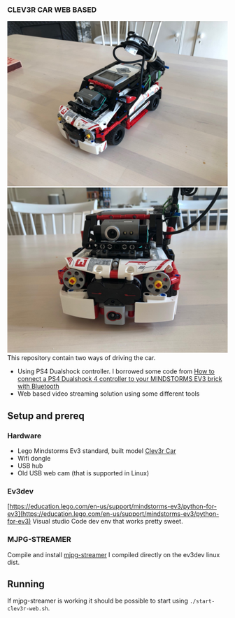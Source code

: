 ### CLEV3R CAR WEB BASED
![Side image of car](side.jpg)
![Front image of car](front.jpg)
This repository contain two ways of driving the car.

* Using PS4 Dualshock controller. I borrowed some code from [How to connect a PS4 Dualshock 4 controller to your MINDSTORMS EV3 brick with Bluetooth](https://www.antonsmindstorms.com/2020/02/14/how-to-connect-a-ps4-dualshock-4-controller-to-your-mindstorms-ev3-brick-with-bluetooth/)
* Web based video streaming solution using some different tools

## Setup and prereq

### Hardware

* Lego Mindstorms Ev3 standard, built model [Clev3r Car](http://buildinst.cz/en/catalog/detail/31)
* Wifi dongle
* USB hub
* Old USB web cam (that is supported in Linux)

### Ev3dev
[https://education.lego.com/en-us/support/mindstorms-ev3/python-for-ev3](https://education.lego.com/en-us/support/mindstorms-ev3/python-for-ev3)
Visual studio Code dev env that works pretty sweet.

### MJPG-STREAMER
Compile and install [mjpg-streamer](https://education.lego.com/en-us/support/mindstorms-ev3/python-for-ev3)
I compiled directly on the ev3dev linux dist.

## Running

If mjpg-streamer is working it should be possible to start using `./start-clev3r-web.sh`.

